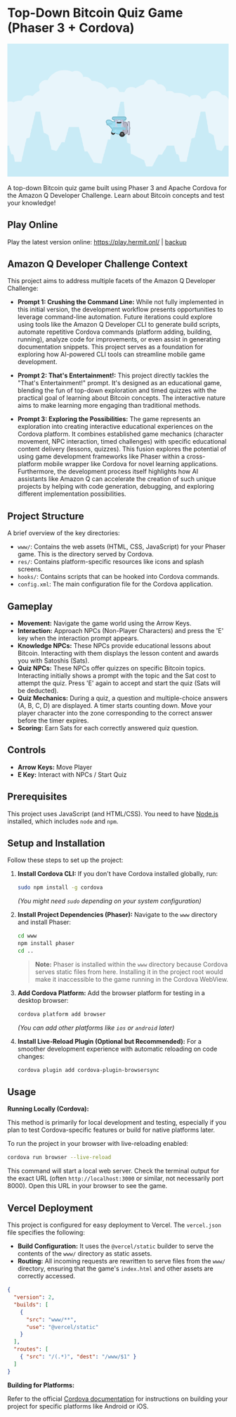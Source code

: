 # Top-Down Bitcoin Quiz Game (Phaser 3 + Cordova)

![screenshot](screenshot.png)

A top-down Bitcoin quiz game built using Phaser 3 and Apache Cordova for the Amazon Q Developer Challenge. Learn about Bitcoin concepts and test your knowledge!

## Play Online

Play the latest version online: https://play.hermit.onl/ | [backup](https://phaser-beta.vercel.app/)

## Amazon Q Developer Challenge Context

This project aims to address multiple facets of the Amazon Q Developer Challenge:

*   **Prompt 1: Crushing the Command Line:** While not fully implemented in this initial version, the development workflow presents opportunities to leverage command-line automation. Future iterations could explore using tools like the Amazon Q Developer CLI to generate build scripts, automate repetitive Cordova commands (platform adding, building, running), analyze code for improvements, or even assist in generating documentation snippets. This project serves as a foundation for exploring how AI-powered CLI tools can streamline mobile game development.

*   **Prompt 2: That's Entertainment!:** This project directly tackles the "That's Entertainment!" prompt. It's designed as an educational game, blending the fun of top-down exploration and timed quizzes with the practical goal of learning about Bitcoin concepts. The interactive nature aims to make learning more engaging than traditional methods.

*   **Prompt 3: Exploring the Possibilities:** The game represents an exploration into creating interactive educational experiences on the Cordova platform. It combines established game mechanics (character movement, NPC interaction, timed challenges) with specific educational content delivery (lessons, quizzes). This fusion explores the potential of using game development frameworks like Phaser within a cross-platform mobile wrapper like Cordova for novel learning applications. Furthermore, the development process itself highlights how AI assistants like Amazon Q can accelerate the creation of such unique projects by helping with code generation, debugging, and exploring different implementation possibilities.

## Project Structure

A brief overview of the key directories:

*   `www/`: Contains the web assets (HTML, CSS, JavaScript) for your Phaser game. This is the directory served by Cordova.
*   `res/`: Contains platform-specific resources like icons and splash screens.
*   `hooks/`: Contains scripts that can be hooked into Cordova commands.
*   `config.xml`: The main configuration file for the Cordova application.

## Gameplay

*   **Movement:** Navigate the game world using the Arrow Keys.
*   **Interaction:** Approach NPCs (Non-Player Characters) and press the 'E' key when the interaction prompt appears.
*   **Knowledge NPCs:** These NPCs provide educational lessons about Bitcoin. Interacting with them displays the lesson content and awards you with Satoshis (Sats).
*   **Quiz NPCs:** These NPCs offer quizzes on specific Bitcoin topics. Interacting initially shows a prompt with the topic and the Sat cost to attempt the quiz. Press 'E' again to accept and start the quiz (Sats will be deducted).
*   **Quiz Mechanics:** During a quiz, a question and multiple-choice answers (A, B, C, D) are displayed. A timer starts counting down. Move your player character into the zone corresponding to the correct answer before the timer expires.
*   **Scoring:** Earn Sats for each correctly answered quiz question.

## Controls

*   **Arrow Keys:** Move Player
*   **E Key:** Interact with NPCs / Start Quiz

## Prerequisites

This project uses JavaScript (and HTML/CSS). You need to have [Node.js](https://nodejs.org/) installed, which includes `node` and `npm`.

## Setup and Installation

Follow these steps to set up the project:

1.  **Install Cordova CLI:**
    If you don't have Cordova installed globally, run:
    ```bash
    sudo npm install -g cordova
    ```
    *(You might need `sudo` depending on your system configuration)*

2.  **Install Project Dependencies (Phaser):**
    Navigate to the `www` directory and install Phaser:
    ```bash
    cd www
    npm install phaser
    cd ..
    ```
    > **Note:** Phaser is installed within the `www` directory because Cordova serves static files from here. Installing it in the project root would make it inaccessible to the game running in the Cordova WebView.

3.  **Add Cordova Platform:**
    Add the browser platform for testing in a desktop browser:
    ```bash
    cordova platform add browser
    ```
    *(You can add other platforms like `ios` or `android` later)*

4.  **Install Live-Reload Plugin (Optional but Recommended):**
    For a smoother development experience with automatic reloading on code changes:
    ```bash
    cordova plugin add cordova-plugin-browsersync
    ```

## Usage

**Running Locally (Cordova):**

This method is primarily for local development and testing, especially if you plan to test Cordova-specific features or build for native platforms later.

To run the project in your browser with live-reloading enabled:

```bash
cordova run browser --live-reload
```

This command will start a local web server. Check the terminal output for the exact URL (often `http://localhost:3000` or similar, not necessarily port 8000). Open this URL in your browser to see the game.

## Vercel Deployment

This project is configured for easy deployment to Vercel. The `vercel.json` file specifies the following:

*   **Build Configuration:** It uses the `@vercel/static` builder to serve the contents of the `www/` directory as static assets.
*   **Routing:** All incoming requests are rewritten to serve files from the `www/` directory, ensuring that the game's `index.html` and other assets are correctly accessed.

```json
{
  "version": 2,
  "builds": [
    {
      "src": "www/**",
      "use": "@vercel/static"
    }
  ],
  "routes": [
    { "src": "/(.*)", "dest": "/www/$1" }
  ]
}
```

**Building for Platforms:**

Refer to the official [Cordova documentation](https://cordova.apache.org/docs/en/latest/) for instructions on building your project for specific platforms like Android or iOS.
